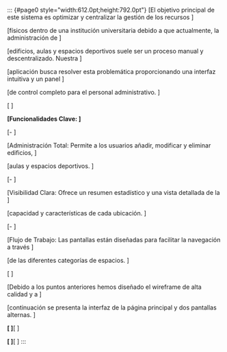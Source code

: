 ::: {#page0 style="width:612.0pt;height:792.0pt"}
[El objetivo principal de este sistema es optimizar y centralizar la
gestión de los recursos
]

[físicos dentro de una institución universitaria debido a que
actualmente, la administración de
]

[edificios, aulas y espacios deportivos suele ser un proceso manual y
descentralizado. Nuestra
]

[aplicación busca resolver esta problemática proporcionando una interfaz
intuitiva y un panel
]

[de control completo para el personal administrativo.
]

[
]

**[Funcionalidades Clave:
]**

[-
]

[Administración Total: Permite a los usuarios añadir, modificar y
eliminar edificios,
]

[aulas y espacios deportivos.
]

[-
]

[Visibilidad Clara: Ofrece un resumen estadístico y una vista detallada
de la
]

[capacidad y características de cada ubicación.
]

[-
]

[Flujo de Trabajo: Las pantallas están diseñadas para facilitar la
navegación a través
]

[de las diferentes categorías de espacios.
]

[
]

[Debido a los puntos anteriores hemos diseñado el wireframe de alta
calidad y a
]

[continuación se presenta la interfaz de la página principal y dos
pantallas alternas.
]

**[
]**[
]

**[
]**[
]
:::
